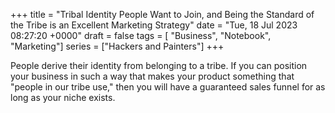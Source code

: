 +++ 
title = "Tribal Identity People Want to Join, and Being the Standard of the Tribe is an Excellent Marketing Strategy"
date = "Tue, 18 Jul 2023 08:27:20 +0000"
draft = false
tags = [ "Business", "Notebook", "Marketing"]
series = ["Hackers and Painters"]
+++

People derive their identity from belonging to a tribe. If you can position your business in such a way that makes your product something that "people in our tribe use," then you will have a guaranteed sales funnel for as long as your niche exists.